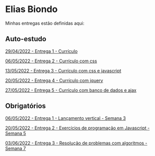# Elias Biondo
Minhas entregas estão definidas aqui:
## Auto-estudo
<a href="https://github.com/eliasbiondo/autoestudos-m2/tree/main/03_AUT_EST_ENTREGA/Semana%202"> 29/04/2022 - Entrega 1 - Currículo</a>

<a href="https://github.com/eliasbiondo/autoestudos-m2/tree/main/03_AUT_EST_ENTREGA/Semana%203"> 06/05/2022 - Entrega 2 - Currículo com css</a>

<a href="https://github.com/eliasbiondo/autoestudos-m2/tree/main/03_AUT_EST_ENTREGA/Semana%204"> 13/05/2022 - Entrega 3 - Currículo com css e javascript</a>

<a href="https://github.com/eliasbiondo/autoestudos-m2/tree/main/03_AUT_EST_ENTREGA/Semana%205"> 20/05/2022 - Entrega 4 - Currículo com jquery</a>

<a href="https://github.com/eliasbiondo/autoestudos-m2/tree/main/03_AUT_EST_ENTREGA/Semana%206"> 27/05/2022 - Entrega 5 - Currículo com banco de dados e ajax</a>

## Obrigatórios
<a href="https://github.com/eliasbiondo/autoestudos-m2/tree/main/04_AUT_EST_EX_OBRIGATORIOS/Semana%203"> 06/05/2022 - Entrega 1 - Lançamento vertical - Semana 3</a>

<a href="https://github.com/eliasbiondo/autoestudos-m2/tree/main/04_AUT_EST_EX_OBRIGATORIOS/Semana%205"> 20/05/2022 - Entrega 2 - Exercícios de programação em Javascript - Semana 5</a>

<a href="https://github.com/eliasbiondo/autoestudos-m2/tree/main/04_AUT_EST_EX_OBRIGATORIOS/Semana%207">03/06/2022 - Entrega 3 - Resolução de problemas com algoritmos - Semana 7</a>
